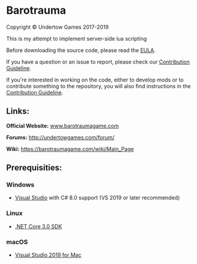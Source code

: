 # Barotrauma
Copyright © Undertow Games 2017-2019

This is my attempt to implement server-side lua scripting

Before downloading the source code, please read the [EULA](EULA.txt).

If you have a question or an issue to report, please check our [Contribution Guideline](https://github.com/Regalis11/Barotrauma/blob/master/CONTRIBUTING.md).

If you're interested in working on the code, either to develop mods or to contribute something to the repository, you will also find instructions in the [Contribution Guideline](https://github.com/Regalis11/Barotrauma/blob/master/CONTRIBUTING.md).

## Links:

**Official Website:** www.barotraumagame.com

**Forums:** http://undertowgames.com/forum/

**Wiki:** https://barotraumagame.com/wiki/Main_Page

## Prerequisities:
### Windows
- [Visual Studio](https://www.visualstudio.com/vs/community/) with C# 8.0 support (VS 2019 or later recommended)
### Linux
- [.NET Core 3.0 SDK](https://docs.microsoft.com/en-us/dotnet/core/install/linux-package-manager-ubuntu-1904)
### macOS
- [Visual Studio 2019 for Mac](https://visualstudio.microsoft.com/vs/mac/)
